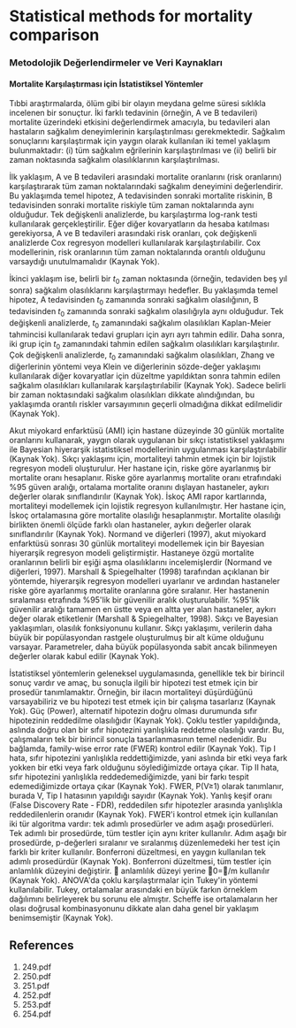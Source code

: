 # Statistical methods for mortality comparison

### Metodolojik Değerlendirmeler ve Veri Kaynakları

#### Mortalite Karşılaştırması için İstatistiksel Yöntemler

Tıbbi araştırmalarda, ölüm gibi bir olayın meydana gelme süresi sıklıkla incelenen bir sonuçtur. İki farklı tedavinin (örneğin, A ve B tedavileri) mortalite üzerindeki etkisini değerlendirmek amacıyla, bu tedavileri alan hastaların sağkalım deneyimlerinin karşılaştırılması gerekmektedir. Sağkalım sonuçlarını karşılaştırmak için yaygın olarak kullanılan iki temel yaklaşım bulunmaktadır: (i) tüm sağkalım eğrilerinin karşılaştırılması ve (ii) belirli bir zaman noktasında sağkalım olasılıklarının karşılaştırılması.

İlk yaklaşım, A ve B tedavileri arasındaki mortalite oranlarını (risk oranlarını) karşılaştırarak tüm zaman noktalarındaki sağkalım deneyimini değerlendirir. Bu yaklaşımda temel hipotez, A tedavisinden sonraki mortalite riskinin, B tedavisinden sonraki mortalite riskiyle tüm zaman noktalarında aynı olduğudur. Tek değişkenli analizlerde, bu karşılaştırma log-rank testi kullanılarak gerçekleştirilir. Eğer diğer kovaryatların da hesaba katılması gerekiyorsa, A ve B tedavileri arasındaki risk oranları, çok değişkenli analizlerde Cox regresyon modelleri kullanılarak karşılaştırılabilir. Cox modellerinin, risk oranlarının tüm zaman noktalarında orantılı olduğunu varsaydığı unutulmamalıdır (Kaynak Yok).

İkinci yaklaşım ise, belirli bir *t*<sub>0</sub> zaman noktasında (örneğin, tedaviden beş yıl sonra) sağkalım olasılıklarını karşılaştırmayı hedefler. Bu yaklaşımda temel hipotez, A tedavisinden *t*<sub>0</sub> zamanında sonraki sağkalım olasılığının, B tedavisinden *t*<sub>0</sub> zamanında sonraki sağkalım olasılığıyla aynı olduğudur. Tek değişkenli analizlerde, *t*<sub>0</sub> zamanındaki sağkalım olasılıkları Kaplan-Meier tahmincisi kullanılarak tedavi grupları için ayrı ayrı tahmin edilir. Daha sonra, iki grup için *t*<sub>0</sub> zamanındaki tahmin edilen sağkalım olasılıkları karşılaştırılır. Çok değişkenli analizlerde, *t*<sub>0</sub> zamanındaki sağkalım olasılıkları, Zhang ve diğerlerinin yöntemi veya Klein ve diğerlerinin sözde-değer yaklaşımı kullanılarak diğer kovaryatlar için düzeltme yapıldıktan sonra tahmin edilen sağkalım olasılıkları kullanılarak karşılaştırılabilir (Kaynak Yok). Sadece belirli bir zaman noktasındaki sağkalım olasılıkları dikkate alındığından, bu yaklaşımda orantılı riskler varsayımının geçerli olmadığına dikkat edilmelidir (Kaynak Yok).

Akut miyokard enfarktüsü (AMI) için hastane düzeyinde 30 günlük mortalite oranlarını kullanarak, yaygın olarak uygulanan bir sıkçı istatistiksel yaklaşımı ile Bayesian hiyerarşik istatistiksel modellerinin uygulanması karşılaştırılabilir (Kaynak Yok). Sıkçı yaklaşımı için, mortaliteyi tahmin etmek için bir lojistik regresyon modeli oluşturulur. Her hastane için, riske göre ayarlanmış bir mortalite oranı hesaplanır. Riske göre ayarlanmış mortalite oranı etrafındaki %95 güven aralığı, ortalama mortalite oranını dışlayan hastaneler, aykırı değerler olarak sınıflandırılır (Kaynak Yok). İskoç AMI rapor kartlarında, mortaliteyi modellemek için lojistik regresyon kullanılmıştır. Her hastane için, İskoç ortalamasına göre mortalite olasılığı hesaplanmıştır. Mortalite olasılığı birlikten önemli ölçüde farklı olan hastaneler, aykırı değerler olarak sınıflandırılır (Kaynak Yok). Normand ve diğerleri (1997), akut miyokard enfarktüsü sonrası 30 günlük mortaliteyi modellemek için bir Bayesian hiyerarşik regresyon modeli geliştirmiştir. Hastaneye özgü mortalite oranlarının belirli bir eşiği aşma olasılıklarını incelemişlerdir (Normand ve diğerleri, 1997). Marshall & Spiegelhalter (1998) tarafından açıklanan bir yöntemde, hiyerarşik regresyon modelleri uyarlanır ve ardından hastaneler riske göre ayarlanmış mortalite oranlarına göre sıralanır. Her hastanenin sıralaması etrafında %95'lik bir güvenilir aralık oluşturulabilir. %95'lik güvenilir aralığı tamamen en üstte veya en altta yer alan hastaneler, aykırı değer olarak etiketlenir (Marshall & Spiegelhalter, 1998). Sıkçı ve Bayesian yaklaşımları, olasılık fonksiyonunu kullanır. Sıkçı yaklaşımı, verilerin daha büyük bir popülasyondan rastgele oluşturulmuş bir alt küme olduğunu varsayar. Parametreler, daha büyük popülasyonda sabit ancak bilinmeyen değerler olarak kabul edilir (Kaynak Yok).

İstatistiksel yöntemlerin geleneksel uygulamasında, genellikle tek bir birincil sonuç vardır ve amaç, bu sonuçla ilgili bir hipotezi test etmek için bir prosedür tanımlamaktır. Örneğin, bir ilacın mortaliteyi düşürdüğünü varsayabiliriz ve bu hipotezi test etmek için bir çalışma tasarlarız (Kaynak Yok). Güç (Power), alternatif hipotezin doğru olması durumunda sıfır hipotezinin reddedilme olasılığıdır (Kaynak Yok). Çoklu testler yapıldığında, aslında doğru olan bir sıfır hipotezini yanlışlıkla reddetme olasılığı vardır. Bu, çalışmaların tek bir birincil sonuçla tasarlanmasının temel nedenidir. Bu bağlamda, family-wise error rate (FWER) kontrol edilir (Kaynak Yok). Tip I hata, sıfır hipotezini yanlışlıkla reddettiğimizde, yani aslında bir etki veya fark yokken bir etki veya fark olduğunu söylediğimizde ortaya çıkar. Tip II hata, sıfır hipotezini yanlışlıkla reddedemediğimizde, yani bir farkı tespit edemediğimizde ortaya çıkar (Kaynak Yok). FWER, P(V≥1) olarak tanımlanır, burada V, Tip I hatasının yapıldığı sayıdır (Kaynak Yok). Yanlış keşif oranı (False Discovery Rate - FDR), reddedilen sıfır hipotezler arasında yanlışlıkla reddedilenlerin oranıdır (Kaynak Yok). FWER'i kontrol etmek için kullanılan iki tür algoritma vardır: tek adımlı prosedürler ve adım aşağı prosedürleri. Tek adımlı bir prosedürde, tüm testler için aynı kriter kullanılır. Adım aşağı bir prosedürde, p-değerleri sıralanır ve sıralanmış düzenlemedeki her test için farklı bir kriter kullanılır. Bonferroni düzeltmesi, en yaygın kullanılan tek adımlı prosedürdür (Kaynak Yok). Bonferroni düzeltmesi, tüm testler için anlamlılık düzeyini değiştirir.  anlamlılık düzeyi yerine 0=/m kullanılır (Kaynak Yok). ANOVA'da çoklu karşılaştırmalar için Tukey'in yöntemi kullanılabilir. Tukey, ortalamalar arasındaki en büyük farkın örneklem dağılımını belirleyerek bu sorunu ele almıştır. Scheffe ise ortalamaların her olası doğrusal kombinasyonunu dikkate alan daha genel bir yaklaşım benimsemiştir (Kaynak Yok).


## References

1. 249.pdf
2. 250.pdf
3. 251.pdf
4. 252.pdf
5. 253.pdf
6. 254.pdf
